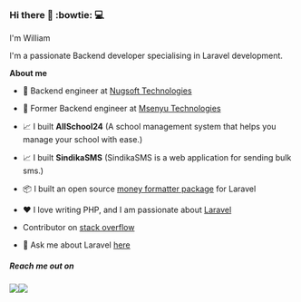 ### Hi there :rocket: :bowtie: :computer:

I'm William


I'm a passionate Backend developer specialising in Laravel development.

**About me**

- 💼 Backend engineer at [Nugsoft Technologies](https://nugsoft.com/)

- 💼 Former Backend engineer at [Msenyu Technologies](https://msenyu.com/)
 
- 📈 I built **AllSchool24** (A school management system that helps you manage your school with ease.)

- 📈 I built **SindikaSMS** (SindikaSMS is a web application for sending bulk sms.)

 
- 📦 I built an open source [money formatter package](https://github.com/Williamug/money-formatter) for Laravel


- ❤️ I love writing PHP, and I am passionate about [Laravel](https://www.laravel.com)

- Contributor on [stack overflow](https://stackoverflow.com/users/10679298/williamdk)

- 💬 Ask me about Laravel [here](https://twitter.com/WilliamAsaba)


##### Reach me out on 
<p><img src="https://img.shields.io/twitter/url?style=social&url=https%3A%2F%2Fwww.twitter.com%2FWilliamAsaba"><img src="https://img.shields.io/badge/github-follow-blue"></p>

